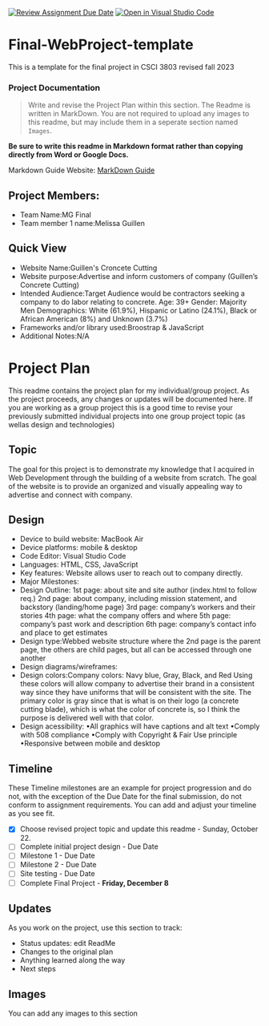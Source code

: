 [![Review Assignment Due Date](https://classroom.github.com/assets/deadline-readme-button-24ddc0f5d75046c5622901739e7c5dd533143b0c8e959d652212380cedb1ea36.svg)](https://classroom.github.com/a/HBcjpz6w)
[![Open in Visual Studio Code](https://classroom.github.com/assets/open-in-vscode-718a45dd9cf7e7f842a935f5ebbe5719a5e09af4491e668f4dbf3b35d5cca122.svg)](https://classroom.github.com/online_ide?assignment_repo_id=12434220&assignment_repo_type=AssignmentRepo)
# Final-WebProject-template

This is a template for the final project in CSCI 3803 revised fall 2023

### Project Documentation

> Write and revise the Project Plan within this section. The Readme is written in MarkDown. You are not required to upload any images to this readme, but may include them in a seperate section named `Images`.

**Be sure to write this readme in Markdown format rather than copying directly from Word or Google Docs.**

Markdown Guide Website: [MarkDown Guide](https://www.markdownguide.org/basic-syntax/)

## Project Members:

- Team Name:MG Final
- Team member 1 name:Melissa Guillen

## Quick View

- Website Name:Guillen's Croncete Cutting
- Website purpose:Advertise and inform customers of company
(Guillen’s Concrete Cutting)
- Intended Audience:Target Audience would be contractors seeking a company 
to do labor relating to concrete. Age: 39+ Gender: Majority Men 
Demographics: White (61.9%), Hispanic or Latino (24.1%), Black or African 
American (8%) and Unknown (3.7%)
 - Frameworks and/or library used:Broostrap & JavaScript
 - Additional Notes:N/A

# Project Plan

This readme contains the project plan for my individual/group project. As the project proceeds, any changes or updates will be documented here. If you are working as a group project this is a good time to revise your previously submitted individual projects into one group project topic (as wellas design and technologies)

## Topic

The goal for this project is to demonstrate my knowledge that I acquired 
in Web Development through the building of a website from scratch. The 
goal of the website is to provide an organized and visually appealing way 
to advertise and connect with company. 

## Design


- Device to build website: MacBook Air
- Device platforms: mobile & desktop
- Code Editor: Visual Studio Code
- Languages: HTML, CSS, JavaScript
- Key features: Website allows user to reach out to company directly.
- Major Milestones:
- Design Outline:
	1st page: about site and site author (index.html to follow req.)
	2nd page: about company, including mission statement, and backstory 
	(landing/home page)
	3rd page: company’s workers and their stories
	4th page: what the company offers and where 
	5th page: company’s past work and description
	6th page: company’s contact info and place to get estimates
- Design type:Webbed website structure where the 2nd page is the parent 
page, the others are child pages, but all can be accessed through one 
another 
- Design diagrams/wireframes:
- Design colors:Company colors: Navy blue, Gray, Black, and Red
Using these colors will allow company to advertise their brand in a 
consistent way since they have uniforms that will be consistent with the 
site. The primary color is gray since that is what is on their logo (a 
concrete cutting blade), which is what the color of concrete is, so I 
think the purpose is delivered well with that color.
- Design acessibility: 
•All graphics will have captions and alt text
•Comply with 508 compliance
•Comply with Copyright & Fair Use principle
•Responsive between mobile and desktop


## Timeline

These Timeline milestones are an example for project progression and do not, with the exception of the Due Date for the final submission, do not conform to assignment requirements. You can add and adjust your timeline as you see fit.

- [X] Choose revised project topic and update this readme - Sunday, October 22.
- [ ] Complete initial project design - Due Date
- [ ] Milestone 1 - Due Date
- [ ] Milestone 2 - Due Date
- [ ] Site testing - Due Date
- [ ] Complete Final Project - **Friday, December 8**

## Updates

As you work on the project, use this section to track:

- Status updates: edit ReadMe
- Changes to the original plan
- Anything learned along the way
- Next steps

## Images

You can add any images to this section
